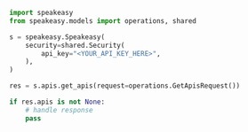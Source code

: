 <!-- Start SDK Example Usage [usage] -->
```python
import speakeasy
from speakeasy.models import operations, shared

s = speakeasy.Speakeasy(
    security=shared.Security(
        api_key="<YOUR_API_KEY_HERE>",
    ),
)

res = s.apis.get_apis(request=operations.GetApisRequest())

if res.apis is not None:
    # handle response
    pass

```
<!-- End SDK Example Usage [usage] -->